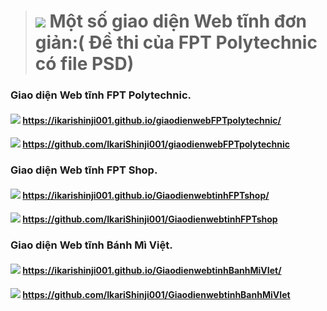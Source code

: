 > # <img src="https://img.icons8.com/external-vitaliy-gorbachev-blue-vitaly-gorbachev/60/000000/external-interface-graphic-design-vitaliy-gorbachev-blue-vitaly-gorbachev-1.png"/>  Một số giao diện Web tĩnh đơn giản:( Đề thi của FPT Polytechnic có file PSD) 
###     Giao diện Web tĩnh FPT Polytechnic.
####   <img src="https://img.icons8.com/ios-filled/40/000000/link--v1.png"/> https://ikarishinji001.github.io/giaodienwebFPTpolytechnic/
####     <img src="https://img.icons8.com/ios/40/000000/code.png"/>  https://github.com/IkariShinji001/giaodienwebFPTpolytechnic
###      Giao diện Web tĩnh FPT Shop.
####   <img src="https://img.icons8.com/ios-filled/40/000000/link--v1.png"/> https://ikarishinji001.github.io/GiaodienwebtinhFPTshop/
####     <img src="https://img.icons8.com/ios/40/000000/code.png"/> https://github.com/IkariShinji001/GiaodienwebtinhFPTshop
###    Giao diện Web tĩnh Bánh Mì Việt.
####    <img src="https://img.icons8.com/ios-filled/40/000000/link--v1.png"/> https://ikarishinji001.github.io/GiaodienwebtinhBanhMiVIet/
####    <img src="https://img.icons8.com/ios/40/000000/code.png"/>       https://github.com/IkariShinji001/GiaodienwebtinhBanhMiVIet
